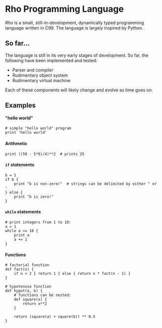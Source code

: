 Rho Programming Language
========================

*Rho* is a small, still-in-development, dynamically typed programming language written in C99. The language is largely inspired by Python.

So far...
---------

The language is still in its very early stages of development. So far, the following have been implemented and tested:

- Parser and compiler
- Rudimentary object system
- Rudimentary virtual machine

Each of these components will likely change and evolve as time goes on.

Examples
--------

#### "hello world"

    # simple "hello world" program
    print 'hello world'

#### Arithmetic

    print ((50 - 5*6)/4)**2  # prints 25

#### `if` statements

    b = 1
    if b {
        print "b is non-zero!"  # strings can be delimited by either " or '
    } else {
	    print "b is zero!"
    }
	
#### `while` statements

    # print integers from 1 to 10:
    a = 1
    while a <= 10 {
	    print a
	    a += 1
    }
    
#### Functions

    # factorial function
    def fact(n) {
        if n < 2 { return 1 } else { return n * fact(n - 1) }
    }

    # hypotenuse function
    def hypot(a, b) {
        # functions can be nested:
        def square(x) {
            return x**2
        }
        
        return (square(a) + square(b)) ** 0.5
    }
